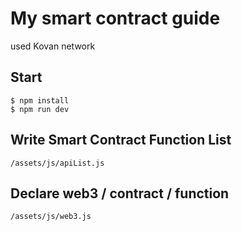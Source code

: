 # My smart contract guide
 used Kovan network

## Start

```
$ npm install
$ npm run dev
```

## Write Smart Contract Function List

```
/assets/js/apiList.js
```

## Declare web3 / contract / function

```
/assets/js/web3.js
```
